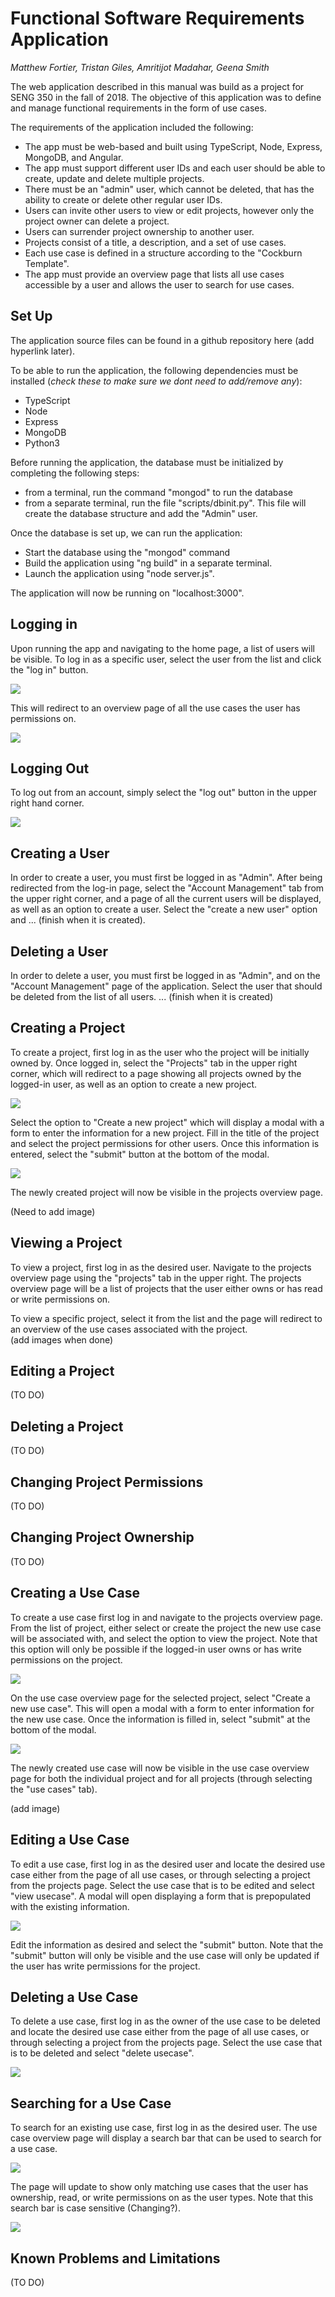 # Functional Software Requirements Application  

*Matthew Fortier, Tristan Giles, Amritijot Madahar, Geena Smith*

The web application described in this manual was build as a project for SENG 350 in the fall of 2018. The objective of this application was to define and manage functional requirements in the form of use cases.  
  
  The requirements of the application included the following:
- The app must be web-based and built using TypeScript, Node, Express, MongoDB, and Angular.
- The app must support different user IDs and each user should be able to create, update and delete multiple projects.
- There must be an "admin" user, which cannot be deleted, that has the ability to create or delete other regular user IDs.
- Users can invite other users to view or edit projects, however only the project owner can delete a project.
- Users can surrender project ownership to another user.
- Projects consist of a title, a description, and a set of use cases.
- Each use case is defined in a structure according to the "Cockburn Template". 
- The app must provide an overview page that lists all use cases accessible by a user and allows the user to search for use cases.  
  
## Set Up
The application source files can be found in a github repository here (add hyperlink later).  
  
To be able to run the application, the following dependencies must be installed (*check these to make sure we dont need to add/remove any*):  
- TypeScript  
- Node  
- Express  
- MongoDB  
- Python3  
  
Before running the application, the database must be initialized by completing the following steps:  
- from a terminal, run the command "mongod" to run the database
- from a separate terminal, run the file "scripts/dbinit.py". This file will create the database structure and add the "Admin" user.  
  
Once the database is set up, we can run the application:  
- Start the database using the "mongod" command  
- Build the application using "ng build" in a separate terminal.  
- Launch the application using "node server.js".  
  
The application will now be running on "localhost:3000".  

## Logging in
Upon running the app and navigating to the home page, a list of users will be visible. To log in as a specific user, select the user from the list and click the "log in" button.  
  
![](usermanual_images/login_selected.png)
  
This will redirect to an overview page of all the use cases the user has permissions on.  
  
![](usermanual_images/allusecases_overview.png)  

## Logging Out  
To log out from an account, simply select the "log out" button in the upper right hand corner.  
  
![](usermanual_images/allusecases_overview.png)

## Creating a User
In order to create a user, you must first be logged in as "Admin". After being redirected from the log-in page, select the "Account Management" tab from the upper right corner, and a page of all the current users will be displayed, as well as an option to create a user. Select the "create a new user" option and ... (finish when it is created).
 
## Deleting a User
In order to delete a user, you must first be logged in as "Admin", and on the "Account Management" page of the application. Select the user that should be deleted from the list of all users. ... (finish when it is created)

## Creating a Project
To create a project, first log in as the user who the project will be initially owned by. Once logged in, select the "Projects" tab in the upper right corner, which will redirect to a page showing all projects owned by the logged-in user, as well as an option to create a new project.  
  
![](usermanual_images/projects_overview.png)  

Select the option to "Create a new project" which will display a modal with a form to enter the information for a new project. Fill in the title of the project and select the project permissions for other users. Once this information is entered, select the "submit" button at the bottom of the modal.  
  
![](usermanual_images/create_project_modal.png) 
  
The newly created project will now be visible in the projects overview page.  
  
(Need to add image)


## Viewing a Project
To view a project, first log in as the desired user. Navigate to the projects overview page using the "projects" tab in the upper right. The projects overview page will be a list of projects that the user either owns or has read or write permissions on.  
  
To view a specific project, select it from the list and the page will redirect to an overview of the use cases associated with the project.  
(add images when done)

## Editing a Project
(TO DO)  

## Deleting a Project
(TO DO)  

## Changing Project Permissions
(TO DO)  

## Changing Project Ownership
(TO DO)  

## Creating a Use Case
To create a use case first log in and navigate to the projects overview page. From the list of project, either select or create the project the new use case will be associated with, and select the option to view the project. Note that this option will only be possible if the logged-in user owns or has write permissions on the project.  
  
![](usermanual_images/usecases_overview.png)  
  
On the use case overview page for the selected project, select "Create a new use case". This will open a modal with a form to enter information for the new use case. Once the information is filled in, select "submit" at the bottom of the modal. 
   
![](usermanual_images/usecase_create.png)  
    
The newly created use case will now be visible in the use case overview page for both the individual project and for all projects (through selecting the "use cases" tab).  
  
(add image)

## Editing a Use Case
To edit a use case, first log in as the desired user and locate the desired use case either from the page of all use cases, or through selecting a project from the projects page. Select the use case that is to be edited and select "view usecase". A modal will open displaying a form that is prepopulated with the existing information.  

![](usermanual_images/usecase_view.png)  
  
Edit the information as desired and select the "submit" button. Note that the "submit" button will only be visible and the use case will only be updated if the user has write permissions for the project.  

## Deleting a Use Case
To delete a use case, first log in as the owner of the use case to be deleted and locate the desired use case either from the page of all use cases, or through selecting a project from the projects page. Select the use case that is to be deleted and select "delete usecase".  
  
![](usermanual_images/usecase_delete.png)

## Searching for a Use Case
To search for an existing use case, first log in as the desired user. The use case overview page will display a search bar that can be used to search for a use case.  
  
![](usermanual_images/allusecases_overview.png)  
  
The page will update to show only matching use cases that the user has ownership, read, or write permissions on as the user types. Note that this search bar is case sensitive (Changing?).  
  
![](usermanual_images/usecases_search.png)

## Known Problems and Limitations
(TO DO)